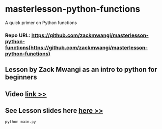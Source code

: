 # masterlesson-python-functions
A quick primer on Python functions

### Repo URL: https://github.com/zackmwangi/masterlesson-python-functions(https://github.com/zackmwangi/masterlesson-python-functions)


## Lesson by Zack Mwangi as an intro to python for beginners 

## Video [link >>](https://youtu.be/EsJWju80vXs)

## See Lesson slides here [here >>](https://docs.google.com/presentation/d/1Rh-yDIyc7CHxj0Ds02BVXNragT_yBDUkcod8lekasvo/edit?usp=drive_link)



```sh
python main.py
```
